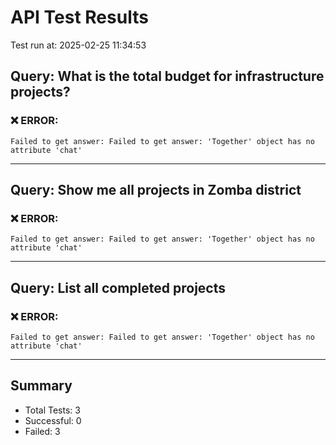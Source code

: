 # API Test Results

Test run at: 2025-02-25 11:34:53

## Query: What is the total budget for infrastructure projects?

### ❌ ERROR:
```
Failed to get answer: Failed to get answer: 'Together' object has no attribute 'chat'
```

---

## Query: Show me all projects in Zomba district

### ❌ ERROR:
```
Failed to get answer: Failed to get answer: 'Together' object has no attribute 'chat'
```

---

## Query: List all completed projects

### ❌ ERROR:
```
Failed to get answer: Failed to get answer: 'Together' object has no attribute 'chat'
```

---


## Summary

- Total Tests: 3
- Successful: 0
- Failed: 3
